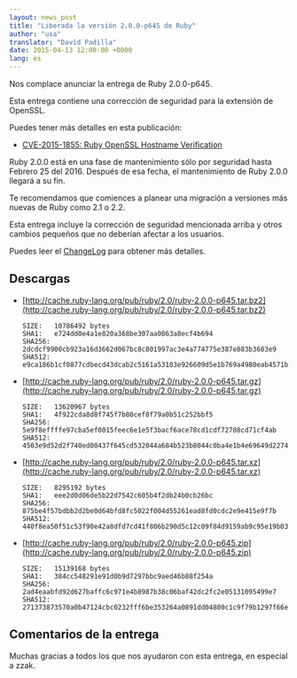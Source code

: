 ```yaml
---
layout: news_post
title: "Liberada la versión 2.0.0-p645 de Ruby"
author: "usa"
translator: "David Padilla"
date: 2015-04-13 12:00:00 +0000
lang: es
---
```


Nos complace anunciar la entrega de Ruby 2.0.0-p645.

Esta entrega contiene una corrección de seguridad para la extensión de OpenSSL.

Puedes tener más detalles en esta publicación:

* [CVE-2015-1855: Ruby OpenSSL Hostname Verification](https://www.ruby-lang.org/es/news/2015/04/13/ruby-openssl-hostname-matching-vulnerability/)

Ruby 2.0.0 está en una fase de mantenimiento sólo por seguridad hasta Febrero 25 del 2016.
Después de esa fecha, el mantenimiento de Ruby 2.0.0 llegará a su fin.

Te recomendamos que comiences a planear una migración a versiones más nuevas de Ruby como 2.1
o 2.2.

Esta entrega incluye la corrección de seguridad mencionada arriba y otros cambios
pequeños que no deberían afectar a los usuarios.

Puedes leer el [ChangeLog](http://svn.ruby-lang.org/repos/ruby/tags/v2_0_0_645/ChangeLog)
para obtener más detalles.

## Descargas

* [http://cache.ruby-lang.org/pub/ruby/2.0/ruby-2.0.0-p645.tar.bz2](http://cache.ruby-lang.org/pub/ruby/2.0/ruby-2.0.0-p645.tar.bz2)

      SIZE:   10786492 bytes
      SHA1:   e724dd0e4a1e820a368be307aa0863a8ecf4b694
      SHA256: 2dcdcf9900cb923a16d3662d067bc8c801997ac3e4a774775e387e883b3683e9
      SHA512: e9ca186b1cf0877cdbecd43dcab2c5161a53103e926609d5e1b769a4980eab4571bfd0951788b4fc92dfd9d10175b0f5f36ea2c7289e575a9db9b62c02f93185

* [http://cache.ruby-lang.org/pub/ruby/2.0/ruby-2.0.0-p645.tar.gz](http://cache.ruby-lang.org/pub/ruby/2.0/ruby-2.0.0-p645.tar.gz)

      SIZE:   13620967 bytes
      SHA1:   4f922cda8d8f745f7b80cef8f79a0b51c252bbf5
      SHA256: 5e9f8effffe97cba5ef0015feec6e1e5f3bacf6ace78cd1cdf72708cd71cf4ab
      SHA512: 4503e9d52d2f740ed00437f645cd532044a684b523b8044c0ba4e1b4e69649d2274d5b94fc8273acbbc19d3bb3f15375b93de5140d39f973f2fbb746500633b8

* [http://cache.ruby-lang.org/pub/ruby/2.0/ruby-2.0.0-p645.tar.xz](http://cache.ruby-lang.org/pub/ruby/2.0/ruby-2.0.0-p645.tar.xz)

      SIZE:   8295192 bytes
      SHA1:   eee2d0d06de5b22d7542c605b4f2db24b0cb26bc
      SHA256: 875be4f57bdbb2d2be0d64bfd8fc5022f004d55261ead8fd0cdc2e9e415e9f7b
      SHA512: 440f8ea50f51c53f90e42a8dfd7cd41f806b290d5c12c09f84d9159ab9c95e19b036cd8a5dc788844da501b9fcd1fa8ad8352ef7417998debc1b43a61a4ea4dc

* [http://cache.ruby-lang.org/pub/ruby/2.0/ruby-2.0.0-p645.zip](http://cache.ruby-lang.org/pub/ruby/2.0/ruby-2.0.0-p645.zip)

      SIZE:   15139168 bytes
      SHA1:   384cc548291e91d0b9d7297bbc9aed46b88f254a
      SHA256: 2ad4eaabfd92d627baffc6c971e4b8987b38c06baf42dc2fc2e05131095499e7
      SHA512: 271373873570a0b47124cbc0232fff6be353264a0891dd04800c1c9f79b1297f66e0d4e817f474432b20cbf055c8f421548a11a6ec19b68dad16cc78f1ba9876

## Comentarios de la entrega

Muchas gracias a todos los que nos ayudaron con esta entrega, en especial a zzak.
